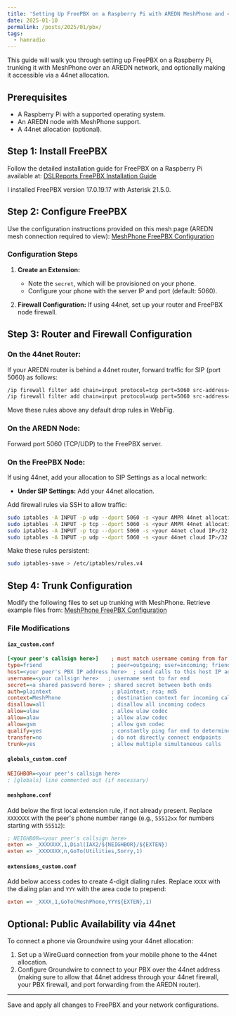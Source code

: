 ```yaml
---
title: 'Setting Up FreePBX on a Raspberry Pi with AREDN MeshPhone and 44net Integration'
date: 2025-01-10
permalink: /posts/2025/01/pbx/
tags:
  - hamradio
---
```


This guide will walk you through setting up FreePBX on a Raspberry Pi, trunking it with MeshPhone over an AREDN network, and optionally making it accessible via a 44net allocation.

## Prerequisites
- A Raspberry Pi with a supported operating system.
- An AREDN node with MeshPhone support.
- A 44net allocation (optional).

## Step 1: Install FreePBX
Follow the detailed installation guide for FreePBX on a Raspberry Pi available at:
[DSLReports FreePBX Installation Guide](https://www.dslreports.com/forum/r30661088-PBX-FreePBX-for-the-Raspberry-Pi)

I installed FreePBX version 17.0.19.17 with Asterisk 21.5.0.

## Step 2: Configure FreePBX
Use the configuration instructions provided on this mesh page (AREDN mesh connection required to view):
[MeshPhone FreePBX Configuration](http://n2mh-meshphone2.local.mesh/meshphone/freepbx/MPFreePBXHowTo_v2.html)

### Configuration Steps
1. **Create an Extension:**
   - Note the `secret`, which will be provisioned on your phone.
   - Configure your phone with the server IP and port (default: 5060).

2. **Firewall Configuration:**
   If using 44net, set up your router and FreePBX node firewall.

## Step 3: Router and Firewall Configuration

### On the 44net Router:
If your AREDN router is behind a 44net router, forward traffic for SIP (port 5060) as follows:
```bash
/ip firewall filter add chain=input protocol=tcp port=5060 src-address=<your 44net cloud IP> action=accept comment="Allow TCP 5060 from specific IP"
/ip firewall filter add chain=input protocol=udp port=5060 src-address=<your 44net cloud IP> action=accept comment="Allow UDP 5060 from specific IP"
```
Move these rules above any default drop rules in WebFig.

### On the AREDN Node:
Forward port 5060 (TCP/UDP) to the FreePBX server.

### On the FreePBX Node:
If using 44net, add your allocation to SIP Settings as a local network:
- **Under SIP Settings:** Add your 44net allocation.

Add firewall rules via SSH to allow traffic:
```bash
sudo iptables -A INPUT -p udp --dport 5060 -s <your AMPR 44net allocation>/<subnet> -j ACCEPT
sudo iptables -A INPUT -p tcp --dport 5060 -s <your AMPR 44net allocation>/<subnet> -j ACCEPT
sudo iptables -A INPUT -p tcp --dport 5060 -s <your 44net cloud IP>/32 -j ACCEPT
sudo iptables -A INPUT -p udp --dport 5060 -s <your 44net cloud IP>/32 -j ACCEPT
```
Make these rules persistent:
```bash
sudo iptables-save > /etc/iptables/rules.v4
```

## Step 4: Trunk Configuration
Modify the following files to set up trunking with MeshPhone. Retrieve example files from:
[MeshPhone FreePBX Configuration](http://n2mh-meshphone2.local.mesh/meshphone/freepbx/MPFreePBXHowTo_v2.html)

### File Modifications
#### `iax_custom.conf`
```ini
[<your peer's callsign here>]    ; must match username coming from far end
type=friend                      ; peer=outgoing; user=incoming; friend=both way
host=<your peer's PBX IP address here>  ; send calls to this host IP address at far end
username=<your callsign here>   ; username sent to far end
secret=<a shared password here> ; shared secret between both ends
auth=plaintext                   ; plaintext; rsa; md5
context=MeshPhone                ; destination context for incoming calls
disallow=all                     ; disallow all incoming codecs
allow=ulaw                       ; allow ulaw codec
allow=alaw                       ; allow alaw codec
allow=gsm                        ; allow gsm codec
qualify=yes                      ; constantly ping far end to determine trunk status
transfer=no                      ; do not directly connect endpoints
trunk=yes                        ; allow multiple simultaneous calls
```

#### `globals_custom.conf`
```ini
NEIGHBOR=<your peer's callsign here>
; [globals] line commented out (if necessary)
```

#### `meshphone.conf`
Add below the first local extension rule, if not already present. Replace `XXXXXXX` with the peer's phone number range (e.g., `55512xx` for numbers starting with `55512`):
```ini
; NEIGHBOR=<your peer's callsign here>
exten => _XXXXXXX,1,Dial(IAX2/${NEIGHBOR}/${EXTEN})
exten => _XXXXXXX,n,GoTo(Utilities,Sorry,1)
```

#### `extensions_custom.conf`
Add below access codes to create 4-digit dialing rules. Replace `XXXX` with the dialing plan and `YYY` with the area code to prepend:
```ini
exten => _XXXX,1,GoTo(MeshPhone,YYY${EXTEN},1)
```

## Optional: Public Availability via 44net
To connect a phone via Groundwire using your 44net allocation:
1. Set up a WireGuard connection from your mobile phone to the 44net allocation.
2. Configure Groundwire to connect to your PBX over the 44net address (making sure to allow that 44net address through your 44net firewall, your PBX firewall, and port forwarding from the AREDN router).

---

Save and apply all changes to FreePBX and your network configurations.
